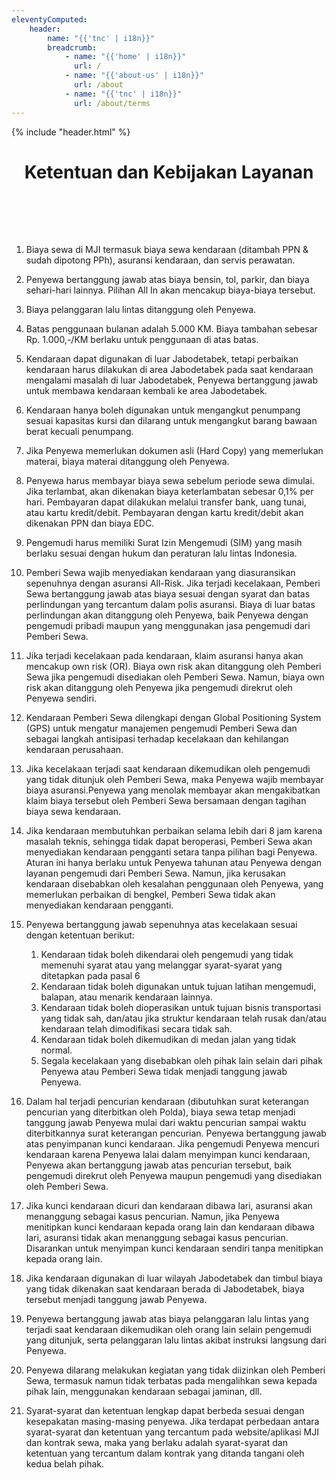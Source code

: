 ```yaml
---
eleventyComputed:
    header:
        name: "{{'tnc' | i18n}}"
        breadcrumb:
            - name: "{{'home' | i18n}}"
              url: /
            - name: "{{'about-us' | i18n}}"
              url: /about
            - name: "{{'tnc' | i18n}}"
              url: /about/terms
---
```

{% include "header.html" %} 

<h1 style='text-align: center; padding-bottom: 2vh;'>Ketentuan dan Kebijakan Layanan</h1>

1. Biaya sewa di MJI termasuk biaya sewa kendaraan (ditambah PPN & sudah dipotong PPh), asuransi kendaraan, dan servis perawatan.

2. Penyewa bertanggung jawab atas biaya bensin, tol, parkir, dan biaya sehari-hari lainnya. Pilihan All In akan mencakup biaya-biaya tersebut.

3. Biaya pelanggaran lalu lintas ditanggung oleh Penyewa.

4. Batas penggunaan bulanan adalah 5.000 KM. Biaya tambahan sebesar Rp. 1.000,-/KM berlaku untuk penggunaan di atas batas.

5. Kendaraan dapat digunakan di luar Jabodetabek, tetapi perbaikan kendaraan harus dilakukan di area Jabodetabek pada saat kendaraan mengalami masalah di luar Jabodetabek, Penyewa bertanggung jawab untuk membawa kendaraan kembali ke area Jabodetabek.

6. Kendaraan hanya boleh digunakan untuk mengangkut penumpang sesuai kapasitas kursi dan dilarang untuk mengangkut barang bawaan berat kecuali penumpang.

7. Jika Penyewa memerlukan dokumen asli (Hard Copy) yang memerlukan materai, biaya materai ditanggung oleh Penyewa.

8. Penyewa harus membayar biaya sewa sebelum periode sewa dimulai. Jika terlambat, akan dikenakan biaya keterlambatan sebesar 0,1% per hari. Pembayaran dapat dilakukan melalui transfer bank, uang tunai, atau kartu kredit/debit. Pembayaran dengan kartu kredit/debit akan dikenakan PPN dan biaya EDC.

9. Pengemudi harus memiliki Surat Izin Mengemudi (SIM) yang masih berlaku sesuai dengan hukum dan peraturan lalu lintas Indonesia.

10. Pemberi Sewa wajib menyediakan kendaraan yang diasuransikan sepenuhnya dengan asuransi All-Risk. Jika terjadi kecelakaan, Pemberi Sewa bertanggung jawab atas biaya sesuai dengan syarat dan batas perlindungan yang tercantum dalam polis asuransi. Biaya di luar batas perlindungan akan ditanggung oleh Penyewa, baik Penyewa dengan pengemudi pribadi maupun yang menggunakan jasa pengemudi dari Pemberi Sewa.

11. Jika terjadi kecelakaan pada kendaraan, klaim asuransi hanya akan mencakup own risk (OR). Biaya own risk akan ditanggung oleh Pemberi Sewa jika pengemudi disediakan oleh Pemberi Sewa. Namun, biaya own risk akan ditanggung oleh Penyewa jika pengemudi direkrut oleh Penyewa sendiri.

12. Kendaraan Pemberi Sewa dilengkapi dengan Global Positioning System (GPS) untuk mengatur manajemen pengemudi Pemberi Sewa dan sebagai langkah antisipasi terhadap kecelakaan dan kehilangan kendaraan perusahaan.

13. Jika kecelakaan terjadi saat kendaraan dikemudikan oleh pengemudi yang tidak ditunjuk oleh Pemberi Sewa, maka Penyewa wajib membayar biaya asuransi.Penyewa yang menolak membayar akan mengakibatkan klaim biaya tersebut oleh Pemberi Sewa bersamaan dengan tagihan biaya sewa kendaraan.

14. Jika kendaraan membutuhkan perbaikan selama lebih dari 8 jam karena masalah teknis, sehingga tidak dapat beroperasi, Pemberi Sewa akan menyediakan kendaraan pengganti setara tanpa pilihan bagi Penyewa. Aturan ini hanya berlaku untuk Penyewa tahunan atau Penyewa dengan layanan pengemudi dari Pemberi Sewa. Namun, jika kerusakan kendaraan disebabkan oleh kesalahan penggunaan oleh Penyewa, yang memerlukan perbaikan di bengkel, Pemberi Sewa tidak akan menyediakan kendaraan pengganti.

15. Penyewa bertanggung jawab sepenuhnya atas kecelakaan sesuai dengan ketentuan berikut:

    1. Kendaraan tidak boleh dikendarai oleh pengemudi yang tidak memenuhi syarat atau yang melanggar syarat-syarat yang ditetapkan pada pasal 6
	  2. Kendaraan tidak boleh digunakan untuk tujuan latihan mengemudi, balapan, atau menarik kendaraan lainnya.
	  3. Kendaraan tidak boleh dioperasikan untuk tujuan bisnis transportasi yang tidak sah, dan/atau jika struktur kendaraan telah rusak dan/atau kendaraan telah dimodifikasi secara tidak sah.
	  4. Kendaraan tidak boleh dikemudikan di medan jalan yang tidak normal.
	  5. Segala kecelakaan yang disebabkan oleh pihak lain selain dari pihak Penyewa atau Pemberi Sewa tidak menjadi tanggung jawab Penyewa.

16. Dalam hal terjadi pencurian kendaraan (dibutuhkan surat keterangan pencurian yang diterbitkan oleh Polda), biaya sewa tetap menjadi tanggung jawab Penyewa mulai dari waktu pencurian sampai waktu diterbitkannya surat keterangan pencurian. Penyewa bertanggung jawab atas penyimpanan kunci kendaraan. Jika pengemudi Penyewa mencuri kendaraan karena Penyewa lalai dalam menyimpan kunci kendaraan, Penyewa akan bertanggung jawab atas pencurian tersebut, baik pengemudi direkrut oleh Penyewa maupun pengemudi yang disediakan oleh Pemberi Sewa.

17. Jika kunci kendaraan dicuri dan kendaraan dibawa lari, asuransi akan menanggung sebagai kasus pencurian. Namun, jika Penyewa menitipkan kunci kendaraan kepada orang lain dan kendaraan dibawa lari, asuransi tidak akan menanggung sebagai kasus pencurian. Disarankan untuk menyimpan kunci kendaraan sendiri tanpa menitipkan kepada orang lain.

18. Jika kendaraan digunakan di luar wilayah Jabodetabek dan timbul biaya yang tidak dikenakan saat kendaraan berada di Jabodetabek, biaya tersebut menjadi tanggung jawab Penyewa.

19. Penyewa bertanggung jawab atas biaya pelanggaran lalu lintas yang terjadi saat kendaraan dikemudikan oleh orang lain selain pengemudi yang ditunjuk, serta pelanggaran lalu lintas akibat instruksi langsung dari Penyewa.

20. Penyewa dilarang melakukan kegiatan yang tidak diizinkan oleh Pemberi Sewa, termasuk namun tidak terbatas pada mengalihkan sewa kepada pihak lain, menggunakan kendaraan sebagai jaminan, dll.

21. Syarat-syarat dan ketentuan lengkap dapat berbeda sesuai dengan kesepakatan masing-masing penyewa. Jika terdapat perbedaan antara syarat-syarat dan ketentuan yang tercantum pada website/aplikasi MJI dan kontrak sewa, maka yang berlaku adalah syarat-syarat dan ketentuan yang tercantum dalam kontrak yang ditanda tangani oleh kedua belah pihak.
